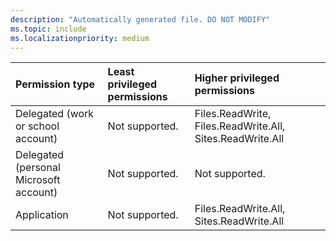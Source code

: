 ```yaml
---
description: "Automatically generated file. DO NOT MODIFY"
ms.topic: include
ms.localizationpriority: medium
---
```


|Permission type|Least privileged permissions|Higher privileged permissions|
|:---|:---|:---|
|Delegated (work or school account)|Not supported.|Files.ReadWrite, Files.ReadWrite.All, Sites.ReadWrite.All|
|Delegated (personal Microsoft account)|Not supported.|Not supported.|
|Application|Not supported.|Files.ReadWrite.All, Sites.ReadWrite.All|

